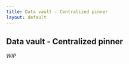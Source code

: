 ```yaml
---
title: Data vault - Centralized pinner
layout: default
---
```


## Data vault - Centralized pinner

_WIP_
